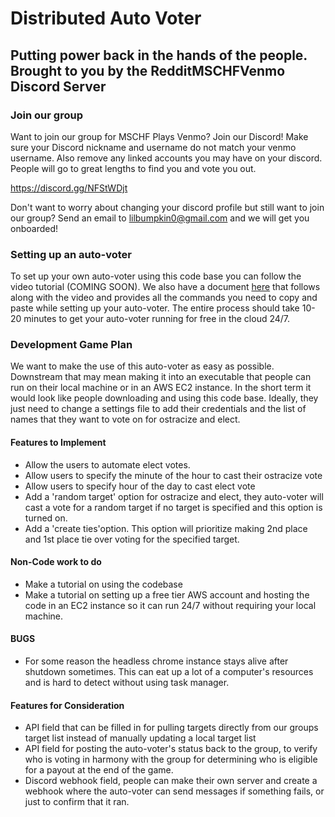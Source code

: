 # Distributed Auto Voter
## Putting power back in the hands of the people. Brought to you by the RedditMSCHFVenmo Discord Server

### Join our group
Want to join our group for MSCHF Plays Venmo? Join our Discord! Make sure your Discord nickname and username do not match your venmo username. Also remove any linked accounts you may have on your discord. People will go to great lengths to find you and vote you out. 

https://discord.gg/NFStWDjt

Don't want to worry about changing your discord profile but still want to join our group? Send an email to lilbumpkin0@gmail.com and we will get you onboarded! 

### Setting up an auto-voter
To set up your own auto-voter using this code base you can follow the video tutorial (COMING SOON). We also have a document [here](Setup.md) that follows along with the video and provides all the commands you need to copy and paste while setting up your auto-voter. The entire process should take 10-20 minutes to get your auto-voter running for free in the cloud 24/7.

### Development Game Plan
We want to make the use of this auto-voter as easy as possible. Downstream that may mean making it into an executable that people can run on their local machine or in an AWS EC2 instance. In the short term it would look like people downloading and using this code base. Ideally, they just need to change a settings file to add their credentials and the list of names that they want to vote on for ostracize and elect.

#### Features to Implement
- Allow the users to automate elect votes. 
- Allow users to specify the minute of the hour to cast their ostracize vote
- Allow users to specify hour of the day to cast elect vote
- Add a 'random target' option for ostracize and elect, they auto-voter will cast a vote for a random target if no target is specified and this option is turned on.
- Add a 'create ties'option. This option will prioritize making 2nd place and 1st place tie over voting for the specified target.

#### Non-Code work to do
- Make a tutorial on using the codebase
- Make a tutorial on setting up a free tier AWS account and hosting the code in an EC2 instance so it can run 24/7 without requiring your local machine.

#### BUGS
- For some reason the headless chrome instance stays alive after shutdown sometimes. This can eat up a lot of a computer's resources and is hard to detect without using task manager. 

#### Features for Consideration
- API field that can be filled in for pulling targets directly from our groups target list instead of manually updating a local target list
- API field for posting the auto-voter's status back to the group, to verify who is voting in harmony with the group for determining who is eligible for a payout at the end of the game.
- Discord webhook field, people can make their own server and create a webhook where the auto-voter can send messages if something fails, or just to confirm that it ran.

